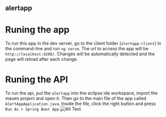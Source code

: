 ## alertapp 

# Runing the app 

To run this app in the dev server, go to the client folder (`alertapp-client`) in the command-line and run `ng serve`. 
The url to access the app will be `http://localhost:4200/`. Changes will be automatically detected and the page will reload after each change.

# Runing the API 

To run the api, put the `alertapp` into the eclipse ide workspace, import the maven project and open it. Then go to the main file of the app called `AlertAppApplication.java`. Inside the file, click the right button and press `Run As > Spring Boot App`
![Alt Text](https://1.bp.blogspot.com/-19si4SQ9vJo/XJ3to8ycnwI/AAAAAAAAFzM/L8fwPZMU4D4nWy9_R70UEwXf1M03ED24gCLcBGAs/s1600/running-spring-boot-application.gif)

